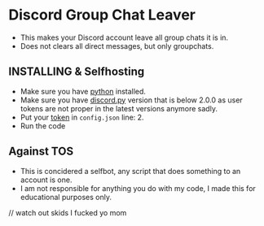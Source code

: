 # Discord Group Chat Leaver
- This makes your Discord account leave all group chats it is in.
- Does not clears all direct messages, but only groupchats.

## INSTALLING & Selfhosting
- Make sure you have [python](https://www.python.org/downloads/) installed.
- Make sure you have [discord.py](https://discordpy.readthedocs.io/) version that is below 2.0.0 as user tokens are not proper in the latest versions anymore sadly.
- Put your [token](https://www.youtube.com/watch?v=YEgFvgg7ZPI) in `config.json` line: 2.
- Run the code

## Against TOS
- This is concidered a selfbot, any script that does something to an account is one.
- I am not responsible for anything you do with my code, I made this for educational purposes only.  

// watch out skids I fucked yo mom

